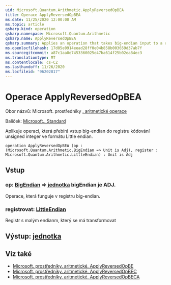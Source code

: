```yaml
---
uid: Microsoft.Quantum.Arithmetic.ApplyReversedOpBEA
title: Operace ApplyReversedOpBEA
ms.date: 11/25/2020 12:00:00 AM
ms.topic: article
qsharp.kind: operation
qsharp.namespace: Microsoft.Quantum.Arithmetic
qsharp.name: ApplyReversedOpBEA
qsharp.summary: Applies an operation that takes big-endian input to a register encoding an unsigned integer using little-endian format.
ms.openlocfilehash: 17d05e0914eead28ff0e04b858b003659d37ab7f
ms.sourcegitcommit: a87c1aa8e7453360025e47ba614f25b02ea84ec3
ms.translationtype: MT
ms.contentlocale: cs-CZ
ms.lasthandoff: 11/26/2020
ms.locfileid: "96202817"
---
```

# <a name="applyreversedopbea-operation"></a>Operace ApplyReversedOpBEA

Obor názvů: Microsoft. prostředníky [. aritmetické operace](xref:Microsoft.Quantum.Arithmetic)

Balíček: [Microsoft.. Standard](https://nuget.org/packages/Microsoft.Quantum.Standard)


Aplikuje operaci, která přebírá vstup big-endian do registru kódování unsigned integer ve formátu Little endian.

```qsharp
operation ApplyReversedOpBEA (op : (Microsoft.Quantum.Arithmetic.BigEndian => Unit is Adj), register : Microsoft.Quantum.Arithmetic.LittleEndian) : Unit is Adj
```


## <a name="input"></a>Vstup

### <a name="op--bigendian--unit--is-adj"></a>op: [BigEndian](xref:Microsoft.Quantum.Arithmetic.BigEndian) => [jednotka](xref:microsoft.quantum.lang-ref.unit) bigEndian je ADJ.

Operace, která funguje v registru big-endian.


### <a name="register--littleendian"></a>registrovat: [LittleEndian](xref:Microsoft.Quantum.Arithmetic.LittleEndian)

Registr s malým endianm, který se má transformovat



## <a name="output--unit"></a>Výstup: [jednotka](xref:microsoft.quantum.lang-ref.unit)



## <a name="see-also"></a>Viz také

- [Microsoft. prostředníky. aritmetické. ApplyReversedOpBE](xref:Microsoft.Quantum.Arithmetic.ApplyReversedOpBE)
- [Microsoft. prostředníky. aritmetické. ApplyReversedOpBEC](xref:Microsoft.Quantum.Arithmetic.ApplyReversedOpBEC)
- [Microsoft. prostředníky. aritmetické. ApplyReversedOpBECA](xref:Microsoft.Quantum.Arithmetic.ApplyReversedOpBECA)